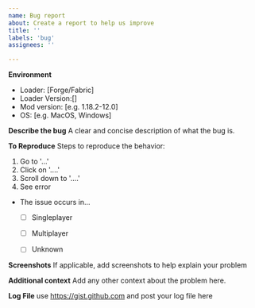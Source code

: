```yaml
---
name: Bug report
about: Create a report to help us improve
title: ''
labels: 'bug'
assignees: ''

---
```


**Environment**
- Loader: [Forge/Fabric]
- Loader Version:[]  <!-- Do not put 'latest' as a  version that is not valid  -->
- Mod version: [e.g. 1.18.2-12.0]
- OS: [e.g. MacOS, Windows]

**Describe the bug**
A clear and concise description of what the bug is.


**To Reproduce**
Steps to reproduce the behavior:
1. Go to '...'
2. Click on '....'
3. Scroll down to '....'
4. See error

<!-- in the [] put an X inside of the box eg. [X] -->

- The issue occurs in...
   - [ ] Singleplayer
   - [ ] Multiplayer
   - [ ] Unknown



**Screenshots**
If applicable, add screenshots to help explain your problem


**Additional context**
Add any other context about the problem here.


**Log File**
use https://gist.github.com and post your log file here
